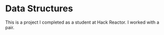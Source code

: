 # Data Structures

  This is a project I completed as a student at Hack Reactor. I worked with a pair.
